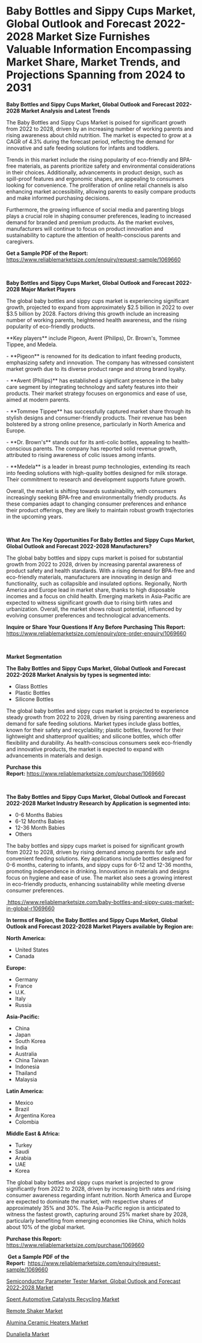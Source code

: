 <p><h1>Baby Bottles and Sippy Cups Market, Global Outlook and Forecast 2022-2028 Market Size Furnishes Valuable Information Encompassing Market Share, Market Trends, and Projections Spanning from 2024 to 2031</h1></p><p><strong>Baby Bottles and Sippy Cups Market, Global Outlook and Forecast 2022-2028 Market Analysis and Latest Trends</strong></p>
<p><p>The Baby Bottles and Sippy Cups Market is poised for significant growth from 2022 to 2028, driven by an increasing number of working parents and rising awareness about child nutrition. The market is expected to grow at a CAGR of 4.3% during the forecast period, reflecting the demand for innovative and safe feeding solutions for infants and toddlers. </p><p>Trends in this market include the rising popularity of eco-friendly and BPA-free materials, as parents prioritize safety and environmental considerations in their choices. Additionally, advancements in product design, such as spill-proof features and ergonomic shapes, are appealing to consumers looking for convenience. The proliferation of online retail channels is also enhancing market accessibility, allowing parents to easily compare products and make informed purchasing decisions. </p><p>Furthermore, the growing influence of social media and parenting blogs plays a crucial role in shaping consumer preferences, leading to increased demand for branded and premium products. As the market evolves, manufacturers will continue to focus on product innovation and sustainability to capture the attention of health-conscious parents and caregivers.</p></p>
<p><strong>Get a Sample PDF of the Report:&nbsp;</strong> <a href="https://www.reliablemarketsize.com/enquiry/request-sample/1069660?utm_campaign=1326&utm_medium=2&utm_source=Github&utm_content=ia&utm_term=02102024&utm_id=baby-bottles-and-sippy-cups-market-global-outlook-and-forecast-2022-2028">https://www.reliablemarketsize.com/enquiry/request-sample/1069660</a></p>
<p>&nbsp;</p>
<p><strong>Baby Bottles and Sippy Cups Market, Global Outlook and Forecast 2022-2028 Major Market Players</strong></p>
<p><p>The global baby bottles and sippy cups market is experiencing significant growth, projected to expand from approximately $2.5 billion in 2022 to over $3.5 billion by 2028. Factors driving this growth include an increasing number of working parents, heightened health awareness, and the rising popularity of eco-friendly products.</p><p>**Key players** include Pigeon, Avent (Philips), Dr. Brown's, Tommee Tippee, and Medela. </p><p>- **Pigeon** is renowned for its dedication to infant feeding products, emphasizing safety and innovation. The company has witnessed consistent market growth due to its diverse product range and strong brand loyalty. </p><p>- **Avent (Philips)** has established a significant presence in the baby care segment by integrating technology and safety features into their products. Their market strategy focuses on ergonomics and ease of use, aimed at modern parents.</p><p>- **Tommee Tippee** has successfully captured market share through its stylish designs and consumer-friendly products. Their revenue has been bolstered by a strong online presence, particularly in North America and Europe.</p><p>- **Dr. Brown's** stands out for its anti-colic bottles, appealing to health-conscious parents. The company has reported solid revenue growth, attributed to rising awareness of colic issues among infants.</p><p>- **Medela** is a leader in breast pump technologies, extending its reach into feeding solutions with high-quality bottles designed for milk storage. Their commitment to research and development supports future growth.</p><p>Overall, the market is shifting towards sustainability, with consumers increasingly seeking BPA-free and environmentally friendly products. As these companies adapt to changing consumer preferences and enhance their product offerings, they are likely to maintain robust growth trajectories in the upcoming years.</p></p>
<p>&nbsp;</p>
<p><strong>What Are The Key Opportunities For Baby Bottles and Sippy Cups Market, Global Outlook and Forecast 2022-2028 Manufacturers?</strong></p>
<p><p>The global baby bottles and sippy cups market is poised for substantial growth from 2022 to 2028, driven by increasing parental awareness of product safety and health standards. With a rising demand for BPA-free and eco-friendly materials, manufacturers are innovating in design and functionality, such as collapsible and insulated options. Regionally, North America and Europe lead in market share, thanks to high disposable incomes and a focus on child health. Emerging markets in Asia-Pacific are expected to witness significant growth due to rising birth rates and urbanization. Overall, the market shows robust potential, influenced by evolving consumer preferences and technological advancements.</p></p>
<p><strong>Inquire or Share Your Questions If Any Before Purchasing This Report:</strong> <a href="https://www.reliablemarketsize.com/enquiry/pre-order-enquiry/1069660?utm_campaign=1326&utm_medium=2&utm_source=Github&utm_content=ia&utm_term=02102024&utm_id=baby-bottles-and-sippy-cups-market-global-outlook-and-forecast-2022-2028">https://www.reliablemarketsize.com/enquiry/pre-order-enquiry/1069660</a></p>
<p>&nbsp;</p>
<p><strong>Market Segmentation</strong></p>
<p><strong>The Baby Bottles and Sippy Cups Market, Global Outlook and Forecast 2022-2028 Market Analysis by types is segmented into:</strong></p>
<p><ul><li>Glass Bottles</li><li>Plastic Bottles</li><li>Silicone Bottles</li></ul></p>
<p><p>The global baby bottles and sippy cups market is projected to experience steady growth from 2022 to 2028, driven by rising parenting awareness and demand for safe feeding solutions. Market types include glass bottles, known for their safety and recyclability; plastic bottles, favored for their lightweight and shatterproof qualities; and silicone bottles, which offer flexibility and durability. As health-conscious consumers seek eco-friendly and innovative products, the market is expected to expand with advancements in materials and design.</p></p>
<p><strong>Purchase this Report:&nbsp;</strong><a href="https://www.reliablemarketsize.com/purchase/1069660?utm_campaign=1326&utm_medium=2&utm_source=Github&utm_content=ia&utm_term=02102024&utm_id=baby-bottles-and-sippy-cups-market-global-outlook-and-forecast-2022-2028">https://www.reliablemarketsize.com/purchase/1069660</a></p>
<p>&nbsp;</p>
<p><strong>The Baby Bottles and Sippy Cups Market, Global Outlook and Forecast 2022-2028 Market Industry Research by Application is segmented into:</strong></p>
<p><ul><li>0-6 Months Babies</li><li>6-12 Months Babies</li><li>12-36 Month Babies</li><li>Others</li></ul></p>
<p><p>The baby bottles and sippy cups market is poised for significant growth from 2022 to 2028, driven by rising demand among parents for safe and convenient feeding solutions. Key applications include bottles designed for 0-6 months, catering to infants, and sippy cups for 6-12 and 12-36 months, promoting independence in drinking. Innovations in materials and designs focus on hygiene and ease of use. The market also sees a growing interest in eco-friendly products, enhancing sustainability while meeting diverse consumer preferences.</p></p>
<p><a href="https://www.reliablemarketsize.com/baby-bottles-and-sippy-cups-market-in-global-r1069660?utm_campaign=1326&utm_medium=2&utm_source=Github&utm_content=ia&utm_term=02102024&utm_id=baby-bottles-and-sippy-cups-market-global-outlook-and-forecast-2022-2028">&nbsp;https://www.reliablemarketsize.com/baby-bottles-and-sippy-cups-market-in-global-r1069660</a></p>
<p><strong>In terms of Region, the Baby Bottles and Sippy Cups Market, Global Outlook and Forecast 2022-2028 Market Players available by Region are:</strong></p>
<p>
    <p> <strong> North America: </strong>
        <ul>
            <li>United States</li>
            <li>Canada</li>
        </ul>
        </p> 
    <p> <strong> Europe: </strong>
        <ul>
            <li>Germany</li>
            <li>France</li>
            <li>U.K.</li>
            <li>Italy</li>
            <li>Russia</li>
        </ul>
        </p> 
    <p> <strong> Asia-Pacific: </strong>
        <ul>
            <li>China</li>
            <li>Japan</li>
            <li>South Korea</li>
            <li>India</li>
            <li>Australia</li>
            <li>China Taiwan</li>
            <li>Indonesia</li>
            <li>Thailand</li>
            <li>Malaysia</li>
        </ul>
        </p> 
    <p> <strong> Latin America: </strong>
        <ul>
            <li>Mexico</li>
            <li>Brazil</li>
            <li>Argentina Korea</li>
            <li>Colombia</li>
        </ul>
        </p> 
    <p> <strong> Middle East & Africa: </strong>
        <ul>
            <li>Turkey</li>
            <li>Saudi</li>
            <li>Arabia</li>
            <li>UAE</li>
            <li>Korea</li>
        </ul>
    </p>
    </p>
<p><p>The global baby bottles and sippy cups market is projected to grow significantly from 2022 to 2028, driven by increasing birth rates and rising consumer awareness regarding infant nutrition. North America and Europe are expected to dominate the market, with respective shares of approximately 35% and 30%. The Asia-Pacific region is anticipated to witness the fastest growth, capturing around 25% market share by 2028, particularly benefiting from emerging economies like China, which holds about 10% of the global market.</p></p>
<p><strong>Purchase this Report: </strong><a href="https://www.reliablemarketsize.com/purchase/1069660?utm_campaign=1326&utm_medium=2&utm_source=Github&utm_content=ia&utm_term=02102024&utm_id=baby-bottles-and-sippy-cups-market-global-outlook-and-forecast-2022-2028">https://www.reliablemarketsize.com/purchase/1069660</a></p>
<p>&nbsp;<strong>Get a Sample PDF of the Report:&nbsp;&nbsp;</strong><a href="https://www.reliablemarketsize.com/enquiry/request-sample/1069660?utm_campaign=1326&utm_medium=2&utm_source=Github&utm_content=ia&utm_term=02102024&utm_id=baby-bottles-and-sippy-cups-market-global-outlook-and-forecast-2022-2028">https://www.reliablemarketsize.com/enquiry/request-sample/1069660</a></p>
<p><strong></strong></p>
<p><p><a href="https://github.com/ashepherd82/Market-Research-Report-List-6/blob/main/semiconductor-parameter-tester-market-global-outlook-and-forecast-2022-2028-market.md?utm_campaign=1326&utm_medium=2&utm_source=Github&utm_content=ia&utm_term=02102024&utm_id=baby-bottles-and-sippy-cups-market-global-outlook-and-forecast-2022-2028">Semiconductor Parameter Tester Market, Global Outlook and Forecast 2022-2028 Market</a></p><p><a href="https://issuu.com/reportprime-2/docs/spent-automotive-catalysts-recyclin_3123cdd3e5eb1f?utm_campaign=1326&utm_medium=2&utm_source=Github&utm_content=ia&utm_term=02102024&utm_id=baby-bottles-and-sippy-cups-market-global-outlook-and-forecast-2022-2028">Spent Automotive Catalysts Recycling Market</a></p><p><a href="https://issuu.com/reportprime-2/docs/remote-shaker-market-size-2030.pptx_6d48767fa54690?utm_campaign=1326&utm_medium=2&utm_source=Github&utm_content=ia&utm_term=02102024&utm_id=baby-bottles-and-sippy-cups-market-global-outlook-and-forecast-2022-2028">Remote Shaker Market</a></p><p><a href="https://www.linkedin.com/pulse/analyzing-alumina-ceramic-heaters-market-dynamics-growth-drivers-lselc?trackingId=2MKQWQs5ReSYmx2uf8aEgA%3D%3D&utm_campaign=1326&utm_medium=2&utm_source=Github&utm_content=ia&utm_term=02102024&utm_id=baby-bottles-and-sippy-cups-market-global-outlook-and-forecast-2022-2028">Alumina Ceramic Heaters Market</a></p><p><a href="https://www.linkedin.com/pulse/dunaliella-market-research-report-exploring-size-revenue-analysis-eeldf?utm_campaign=1326&utm_medium=2&utm_source=Github&utm_content=ia&utm_term=02102024&utm_id=baby-bottles-and-sippy-cups-market-global-outlook-and-forecast-2022-2028">Dunaliella Market</a></p></p>